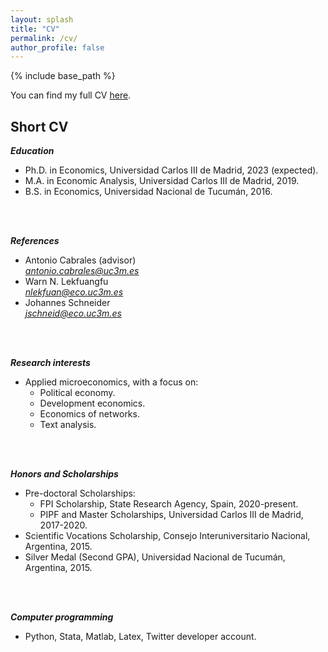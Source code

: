 ```yaml
---
layout: splash
title: "CV"
permalink: /cv/
author_profile: false
---
```


{% include base_path %}

You can find my full CV [here](https://alejandraagustinamartinez.github.io/files/martinez_cv.pdf). 
<br>

## Short CV 

***Education***
* Ph.D. in Economics, Universidad Carlos III de Madrid, 2023 (expected).
* M.A. in Economic Analysis, Universidad Carlos III de Madrid, 2019.
* B.S. in Economics, Universidad Nacional de Tucumán, 2016.
<br>
<br>

***References***
* Antonio Cabrales (advisor) <br>
        *<a href="mailto:antonio.cabrales@uc3m.es">antonio.cabrales@uc3m.es</a>*
* Warn N. Lekfuangfu <br>
        *<a href="mailto:nlekfuan@eco.uc3m.es">nlekfuan@eco.uc3m.es</a>*
* Johannes Schneider <br>
        *<a href="mailto:jschneid@eco.uc3m.es">jschneid@eco.uc3m.es</a>*
<br>
<br>

***Research interests***
* Applied microeconomics, with a focus on: 
     * Political economy.
     * Development economics.
     * Economics of networks.
     * Text analysis.
<br>
<br>

***Honors and Scholarships***
* Pre-doctoral Scholarships:
    * FPI Scholarship, State Research Agency, Spain, 2020-present.
    * PIPF and Master Scholarships, Universidad Carlos III de Madrid, 2017-2020. 
* Scientific Vocations Scholarship, Consejo Interuniversitario Nacional, Argentina, 2015.
* Silver Medal (Second GPA), Universidad Nacional de Tucumán, Argentina, 2015.
<br>
<br>

***Computer programming***
* Python, Stata, Matlab, Latex, Twitter developer account.

